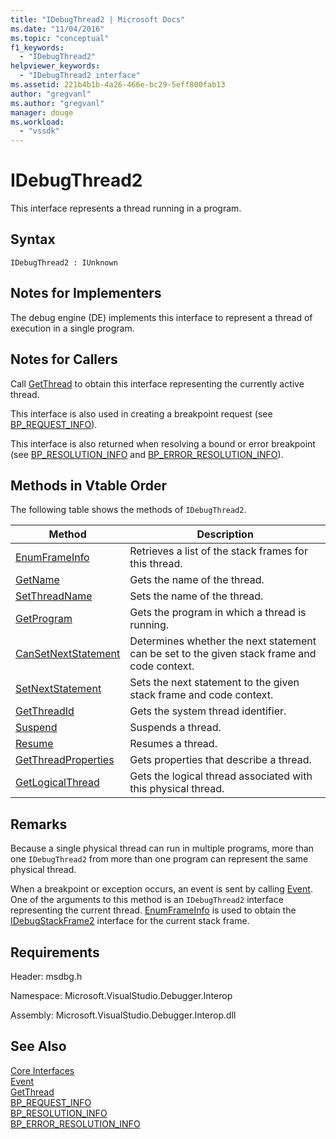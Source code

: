 ```yaml
---
title: "IDebugThread2 | Microsoft Docs"
ms.date: "11/04/2016"
ms.topic: "conceptual"
f1_keywords: 
  - "IDebugThread2"
helpviewer_keywords: 
  - "IDebugThread2 interface"
ms.assetid: 221b4b1b-4a26-466e-bc29-5eff800fab13
author: "gregvanl"
ms.author: "gregvanl"
manager: douge
ms.workload: 
  - "vssdk"
---
```

# IDebugThread2
This interface represents a thread running in a program.  
  
## Syntax  
  
```  
IDebugThread2 : IUnknown  
```  
  
## Notes for Implementers  
 The debug engine (DE) implements this interface to represent a thread of execution in a single program.  
  
## Notes for Callers  
 Call [GetThread](../../../extensibility/debugger/reference/idebugstackframe2-getthread.md) to obtain this interface representing the currently active thread.  
  
 This interface is also used in creating a breakpoint request (see [BP_REQUEST_INFO](../../../extensibility/debugger/reference/bp-request-info.md)).  
  
 This interface is also returned when resolving a bound or error breakpoint (see [BP_RESOLUTION_INFO](../../../extensibility/debugger/reference/bp-resolution-info.md) and [BP_ERROR_RESOLUTION_INFO](../../../extensibility/debugger/reference/bp-error-resolution-info.md)).  
  
## Methods in Vtable Order  
 The following table shows the methods of `IDebugThread2`.  
  
|Method|Description|  
|------------|-----------------|  
|[EnumFrameInfo](../../../extensibility/debugger/reference/idebugthread2-enumframeinfo.md)|Retrieves a list of the stack frames for this thread.|  
|[GetName](../../../extensibility/debugger/reference/idebugthread2-getname.md)|Gets the name of the thread.|  
|[SetThreadName](../../../extensibility/debugger/reference/idebugthread2-setthreadname.md)|Sets the name of the thread.|  
|[GetProgram](../../../extensibility/debugger/reference/idebugthread2-getprogram.md)|Gets the program in which a thread is running.|  
|[CanSetNextStatement](../../../extensibility/debugger/reference/idebugthread2-cansetnextstatement.md)|Determines whether the next statement can be set to the given stack frame and code context.|  
|[SetNextStatement](../../../extensibility/debugger/reference/idebugthread2-setnextstatement.md)|Sets the next statement to the given stack frame and code context.|  
|[GetThreadId](../../../extensibility/debugger/reference/idebugthread2-getthreadid.md)|Gets the system thread identifier.|  
|[Suspend](../../../extensibility/debugger/reference/idebugthread2-suspend.md)|Suspends a thread.|  
|[Resume](../../../extensibility/debugger/reference/idebugthread2-resume.md)|Resumes a thread.|  
|[GetThreadProperties](../../../extensibility/debugger/reference/idebugthread2-getthreadproperties.md)|Gets properties that describe a thread.|  
|[GetLogicalThread](../../../extensibility/debugger/reference/idebugthread2-getlogicalthread.md)|Gets the logical thread associated with this physical thread.|  
  
## Remarks  
 Because a single physical thread can run in multiple programs, more than one `IDebugThread2` from more than one program can represent the same physical thread.  
  
 When a breakpoint or exception occurs, an event is sent by calling [Event](../../../extensibility/debugger/reference/idebugeventcallback2-event.md). One of the arguments to this method is an `IDebugThread2` interface representing the current thread. [EnumFrameInfo](../../../extensibility/debugger/reference/idebugthread2-enumframeinfo.md) is used to obtain the [IDebugStackFrame2](../../../extensibility/debugger/reference/idebugstackframe2.md) interface for the current stack frame.  
  
## Requirements  
 Header: msdbg.h  
  
 Namespace: Microsoft.VisualStudio.Debugger.Interop  
  
 Assembly: Microsoft.VisualStudio.Debugger.Interop.dll  
  
## See Also  
 [Core Interfaces](../../../extensibility/debugger/reference/core-interfaces.md)   
 [Event](../../../extensibility/debugger/reference/idebugeventcallback2-event.md)   
 [GetThread](../../../extensibility/debugger/reference/idebugstackframe2-getthread.md)   
 [BP_REQUEST_INFO](../../../extensibility/debugger/reference/bp-request-info.md)   
 [BP_RESOLUTION_INFO](../../../extensibility/debugger/reference/bp-resolution-info.md)   
 [BP_ERROR_RESOLUTION_INFO](../../../extensibility/debugger/reference/bp-error-resolution-info.md)